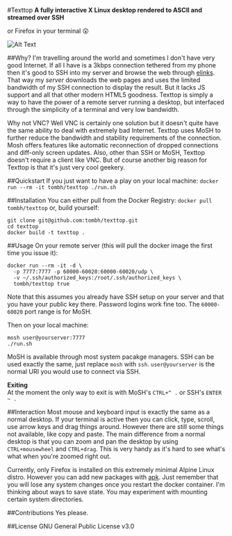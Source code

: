 #Texttop
**A fully interactive X Linux desktop rendered to ASCII and streamed over SSH**

or Firefox in your terminal 😲

![Alt Text](https://i.imgur.com/sWqhmBp.gif)

##Why?
I'm travelling around the world and sometimes I don't have very good Internet. If all I have is a 3kbps connection
tethered from my phone then it's good to SSH into my server and browse the web through [elinks](http://www.xteddy.org/elinks/).
That way my _server_ downloads the web pages and uses the limited bandwidth of my SSH connection to display the result. But
it lacks JS support and all that other modern HTML5 goodness. Texttop is simply a way to have the power of a remote
server running a desktop, but interfaced through the simplicity of a terminal and very low bandwidth.

Why not VNC? Well VNC is certainly one solution but it doesn't quite have the same ability to deal with extremely bad
Internet. Texttop uses MoSH to further reduce the bandwidth and stability requirements of the connection. Mosh offers features like
automatic reconnection of dropped connections and diff-only screen updates. Also, other than SSH or MoSH, Texttop doesn't
require a client like VNC. But of course another big reason for Texttop is that it's just very cool geekery.

##Quickstart
If you just want to have a play on your local machine:
`docker run --rm -it tombh/texttop ./run.sh`

##Installation
You can either pull from the Docker Registry:
`docker pull tombh/texttop`
or, build yourself:
```
git clone git@github.com:tombh/texttop.git
cd texttop
docker build -t texttop .
```

##Usage
On your remote server (this will pull the docker image the first time you issue it):
```
docker run --rm -it -d \
  -p 7777:7777 -p 60000-60020:60000-60020/udp \
  -v ~/.ssh/authorized_keys:/root/.ssh/authorized_keys \
  tombh/texttop true
```
Note that this assumes you already have SSH setup on your server and that you have your public key there. Password
logins work fine too. The `60000-60020` port range is for MoSH.

Then on your local machine:
```
mosh user@yourserver:7777
./run.sh
```
MoSH is available through most system pacakge managers. SSH can be used exactly the same, just replace `mosh` with `ssh`.
`user@yourserver` is the normal URI you would use to connect via SSH.

**Exiting**    
At the moment the only way to exit is with MoSH's `CTRL+^ .` or SSH's `ENTER ~ .`

##Interaction
Most mouse and keyboard input is exactly the same as a normal desktop. If your terminal is active then you can click,
type, scroll, use arrow keys and drag things around. However there are still some things not available, like copy and
paste. The main difference from a normal desktop is that you can zoom and pan the desktop by using `CTRL+mousewheel` and
`CTRL+drag`. This is very handy as it's hard to see what's what when you're zoomed right out.

Currently, only Firefox is installed on this extremely minimal Alpine Linux distro. However you can add new packages
with [apk](https://wiki.alpinelinux.org/wiki/Alpine_Linux_package_management). Just remember that you will lose any
system changes once you restart the docker container. I'm thinking about ways to save state. You may experiment with
mounting certain system directories.

##Contributions
Yes please.

##License
GNU General Public License v3.0

